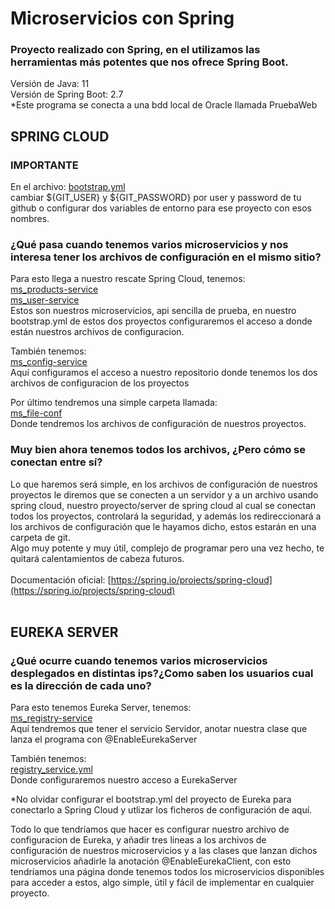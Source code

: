 # Microservicios con Spring
### Proyecto realizado con Spring, en el utilizamos las herramientas más potentes que nos ofrece Spring Boot.
Versión de Java: 11
<br> Versión de Spring Boot: 2.7
<br> *Este programa se conecta a una bdd local de Oracle llamada PruebaWeb

## SPRING CLOUD
### IMPORTANTE
En el archivo: [bootstrap.yml](https://github.com/daniiguti/MicroserviciosSpring/blob/master/ms_config-service/src/main/resources/bootstrap.yml)
<br> cambiar ${GIT_USER} y ${GIT_PASSWORD} por user y password de tu github o configurar dos variables de entorno para ese proyecto con esos nombres.
### ¿Qué pasa cuando tenemos varios microservicios y nos interesa tener los archivos de configuración en el mismo sitio?
Para esto llega a nuestro rescate Spring Cloud, tenemos:
<br> [ms_products-service](https://github.com/daniiguti/MicroserviciosSpring/tree/master/ms_products-service)
<br> [ms_user-service](https://github.com/daniiguti/MicroserviciosSpring/tree/master/ms_user-service)
<br> Estos son nuestros microservicios, api sencilla de prueba, en nuestro bootstrap.yml de estos dos proyectos configuraremos el acceso
a donde están nuestros archivos de configuracion.

También tenemos:
<br> [ms_config-service](https://github.com/daniiguti/MicroserviciosSpring/tree/master/ms_config-service)
<br> Aquí configuramos el acceso a nuestro repositorio donde tenemos los dos archivos de configuracion de los proyectos

Por último tendremos una simple carpeta llamada:
<br> [ms_file-conf](https://github.com/daniiguti/MicroserviciosSpring/tree/master/ms_file-conf)
<br> Donde tendremos los archivos de configuración de nuestros proyectos.

### Muy bien ahora tenemos todos los archivos, ¿Pero cómo se conectan entre sí?
Lo que haremos será simple, en los archivos de configuración de nuestros proyectos le diremos que se conecten a un servidor
y a un archivo usando spring cloud, nuestro proyecto/server de spring cloud al cual se conectan todos los proyectos, 
controlará la seguridad, y además los redireccionará a los archivos de configuración que le hayamos dicho, estos estarán
en una carpeta de git.
<br>
Algo muy potente y muy útil, complejo de programar pero una vez hecho, te quitará calentamientos de cabeza futuros. 
<br> <br> Documentación oficial: [https://spring.io/projects/spring-cloud](https://spring.io/projects/spring-cloud)
<br>
<br>
## EUREKA SERVER
### ¿Qué ocurre cuando tenemos varios microservicios desplegados en distintas ips?¿Como saben los usuarios cual es la dirección de cada uno?
Para esto tenemos Eureka Server, tenemos:
<br> [ms_registry-service](https://github.com/daniiguti/MicroserviciosSpring/tree/master/ms_registry-service)
<br> Aquí tendremos que tener el servicio Servidor, anotar nuestra clase que lanza el programa con @EnableEurekaServer

También tenemos:
<br> [registry_service.yml](https://github.com/daniiguti/MicroserviciosSpring/blob/master/ms_file-conf/registry_service.yml)
<br> Donde configuraremos nuestro acceso a EurekaServer

*No olvidar configurar el bootstrap.yml del proyecto de Eureka para conectarlo a Spring Cloud y utlizar los ficheros de configuración
de aquí.

Todo lo que tendríamos que hacer es configurar nuestro archivo de configuracion de Eureka, y añadir tres lineas a los archivos de configuración de nuestros
microservicios y a las clases que lanzan dichos microservicios añadirle la anotación @EnableEurekaClient, con esto tendríamos una página donde tenemos
todos los microservicios disponibles para acceder a estos, algo simple, útil y fácil de implementar en cualquier proyecto.
















